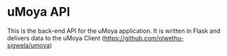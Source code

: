 # uMoya API

This is the back-end API for the uMoya application. It is written in Flask and delivers data to the uMoya Client (https://github.com/olwethu-sigwela/umoya)
